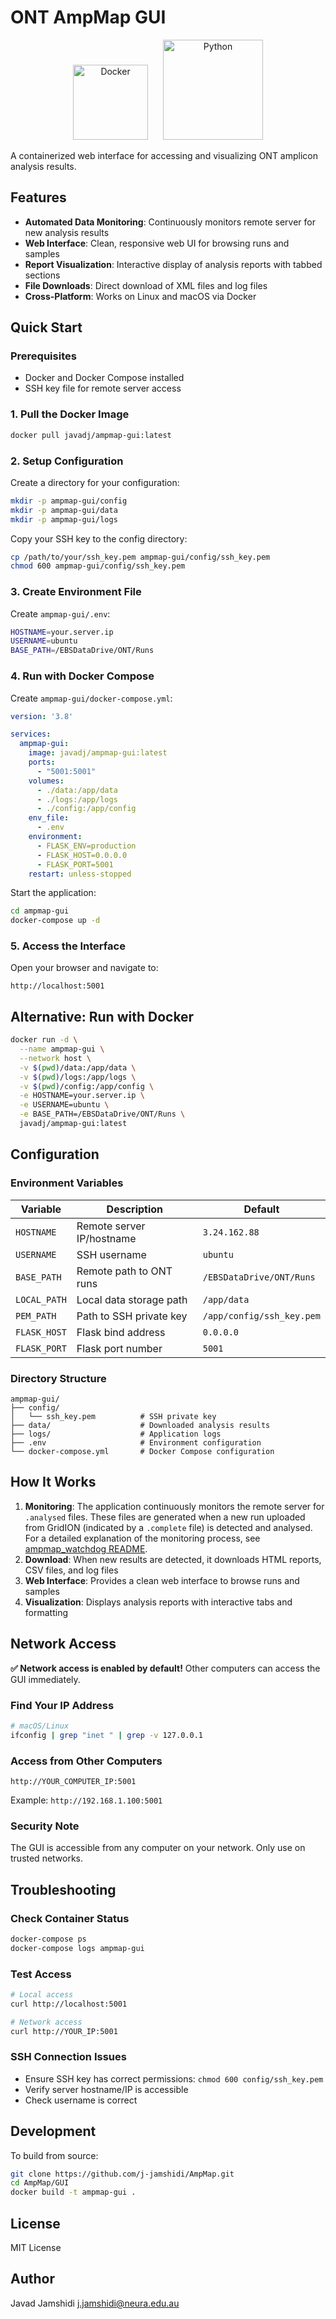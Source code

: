 # ONT AmpMap GUI

<p align="center">
  <img src="https://www.docker.com/wp-content/uploads/2022/03/Moby-logo.png" alt="Docker" width="120" style="margin-right:20px;"/>
  <img src="https://www.python.org/static/community_logos/python-logo-master-v3-TM.png" alt="Python" width="160"/>
</p>

A containerized web interface for accessing and visualizing ONT amplicon analysis results.

## Features

- **Automated Data Monitoring**: Continuously monitors remote server for new analysis results
- **Web Interface**: Clean, responsive web UI for browsing runs and samples
- **Report Visualization**: Interactive display of analysis reports with tabbed sections
- **File Downloads**: Direct download of XML files and log files
- **Cross-Platform**: Works on Linux and macOS via Docker

## Quick Start

### Prerequisites

- Docker and Docker Compose installed
- SSH key file for remote server access

### 1. Pull the Docker Image

```bash
docker pull javadj/ampmap-gui:latest
```

### 2. Setup Configuration

Create a directory for your configuration:

```bash
mkdir -p ampmap-gui/config
mkdir -p ampmap-gui/data
mkdir -p ampmap-gui/logs
```

Copy your SSH key to the config directory:

```bash
cp /path/to/your/ssh_key.pem ampmap-gui/config/ssh_key.pem
chmod 600 ampmap-gui/config/ssh_key.pem
```

### 3. Create Environment File

Create `ampmap-gui/.env`:

```bash
HOSTNAME=your.server.ip
USERNAME=ubuntu
BASE_PATH=/EBSDataDrive/ONT/Runs
```

### 4. Run with Docker Compose

Create `ampmap-gui/docker-compose.yml`:

```yaml
version: '3.8'

services:
  ampmap-gui:
    image: javadj/ampmap-gui:latest
    ports:
      - "5001:5001"
    volumes:
      - ./data:/app/data
      - ./logs:/app/logs
      - ./config:/app/config
    env_file:
      - .env
    environment:
      - FLASK_ENV=production
      - FLASK_HOST=0.0.0.0
      - FLASK_PORT=5001
    restart: unless-stopped
```

Start the application:

```bash
cd ampmap-gui
docker-compose up -d
```

### 5. Access the Interface

Open your browser and navigate to:
```
http://localhost:5001
```

## Alternative: Run with Docker

```bash
docker run -d \
  --name ampmap-gui \
  --network host \
  -v $(pwd)/data:/app/data \
  -v $(pwd)/logs:/app/logs \
  -v $(pwd)/config:/app/config \
  -e HOSTNAME=your.server.ip \
  -e USERNAME=ubuntu \
  -e BASE_PATH=/EBSDataDrive/ONT/Runs \
  javadj/ampmap-gui:latest
```

## Configuration

### Environment Variables

| Variable | Description | Default |
|----------|-------------|---------|
| `HOSTNAME` | Remote server IP/hostname | `3.24.162.88` |
| `USERNAME` | SSH username | `ubuntu` |
| `BASE_PATH` | Remote path to ONT runs | `/EBSDataDrive/ONT/Runs` |
| `LOCAL_PATH` | Local data storage path | `/app/data` |
| `PEM_PATH` | Path to SSH private key | `/app/config/ssh_key.pem` |
| `FLASK_HOST` | Flask bind address | `0.0.0.0` |
| `FLASK_PORT` | Flask port number | `5001` |

### Directory Structure

```
ampmap-gui/
├── config/
│   └── ssh_key.pem          # SSH private key
├── data/                    # Downloaded analysis results
├── logs/                    # Application logs
├── .env                     # Environment configuration
└── docker-compose.yml       # Docker Compose configuration
```

## How It Works

1. **Monitoring**: The application continuously monitors the remote server for `.analysed` files. These files are generated when a new run uploaded from GridION (indicated by a `.complete` file) is detected and analysed. For a detailed explanation of the monitoring process, see [ampmap_watchdog README](../helper/ampmap_watchdog/README.md).
2. **Download**: When new results are detected, it downloads HTML reports, CSV files, and log files
3. **Web Interface**: Provides a clean web interface to browse runs and samples
4. **Visualization**: Displays analysis reports with interactive tabs and formatting

## Network Access

**✅ Network access is enabled by default!** Other computers can access the GUI immediately.

### Find Your IP Address
```bash
# macOS/Linux
ifconfig | grep "inet " | grep -v 127.0.0.1
```

### Access from Other Computers
```
http://YOUR_COMPUTER_IP:5001
```
Example: `http://192.168.1.100:5001`

### Security Note
The GUI is accessible from any computer on your network. Only use on trusted networks.

## Troubleshooting

### Check Container Status
```bash
docker-compose ps
docker-compose logs ampmap-gui
```

### Test Access
```bash
# Local access
curl http://localhost:5001

# Network access
curl http://YOUR_IP:5001
```

### SSH Connection Issues
- Ensure SSH key has correct permissions: `chmod 600 config/ssh_key.pem`
- Verify server hostname/IP is accessible
- Check username is correct

## Development

To build from source:

```bash
git clone https://github.com/j-jamshidi/AmpMap.git
cd AmpMap/GUI
docker build -t ampmap-gui .
```

## License

MIT License

## Author
Javad Jamshidi j.jamshidi@neura.edu.au
